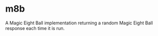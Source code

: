 # m8b

A Magic Eight Ball implementation returning a random Magic Eight Ball response each time it is run.

